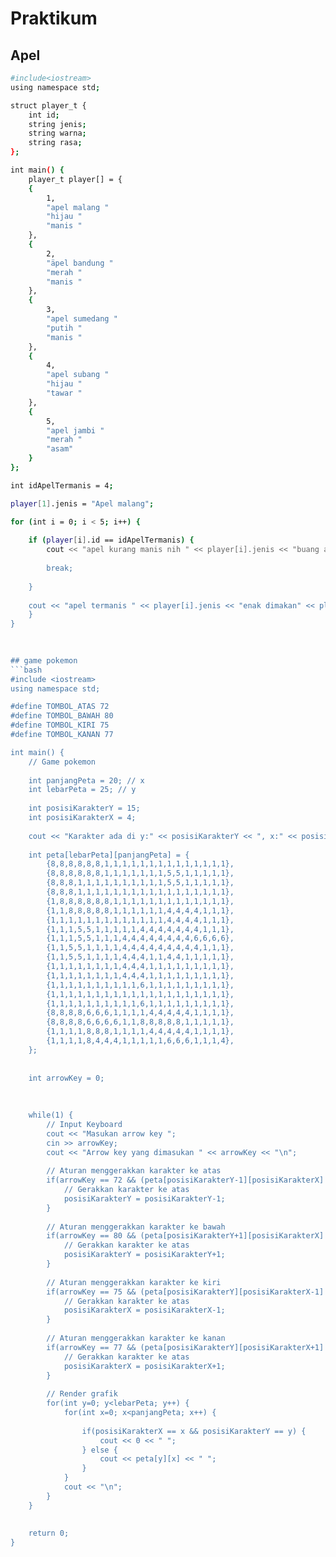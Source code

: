 # Praktikum

## Apel

```bash
#include<iostream>
using namespace std;

struct player_t {
    int id;
    string jenis;
    string warna;
    string rasa;
};

int main() {
    player_t player[] = {
    {
        1,
        "apel malang "
        "hijau "
        "manis "
    },
    {
        2,
        "äpel bandung "
        "merah "
        "manis "
    },
    {
        3,
        "apel sumedang "
        "putih "
        "manis "
    },
    {
        4,
        "apel subang "
        "hijau "
        "tawar "
    },
    {
        5,
        "apel jambi "
        "merah "
        "asam"
    }
};

int idApelTermanis = 4;

player[1].jenis = "Apel malang";

for (int i = 0; i < 5; i++) {
    
    if (player[i].id == idApelTermanis) {
        cout << "apel kurang manis nih " << player[i].jenis << "buang apelnya tidak enak \n";
        
        break;
        
    }
    
    cout << "apel termanis " << player[i].jenis << "enak dimakan" << player[i].rasa << "\n";
    }
}

                                                                                       
                                                                                       
## game pokemon
```bash
#include <iostream>
using namespace std;

#define TOMBOL_ATAS 72
#define TOMBOL_BAWAH 80
#define TOMBOL_KIRI 75
#define TOMBOL_KANAN 77

int main() {
    // Game pokemon
    
    int panjangPeta = 20; // x
    int lebarPeta = 25; // y
    
    int posisiKarakterY = 15;
    int posisiKarakterX = 4;
    
    cout << "Karakter ada di y:" << posisiKarakterY << ", x:" << posisiKarakterX << "\n";
    
    int peta[lebarPeta][panjangPeta] = {
        {8,8,8,8,8,8,1,1,1,1,1,1,1,1,1,1,1,1,1,1},
        {8,8,8,8,8,8,1,1,1,1,1,1,1,5,5,1,1,1,1,1},
        {8,8,8,1,1,1,1,1,1,1,1,1,1,5,5,1,1,1,1,1},
        {8,8,8,1,1,1,1,1,1,1,1,1,1,1,1,1,1,1,1,1},
        {1,8,8,8,8,8,8,1,1,1,1,1,1,1,1,1,1,1,1,1},
        {1,1,8,8,8,8,8,1,1,1,1,1,1,4,4,4,4,1,1,1},
        {1,1,1,1,1,1,1,1,1,1,1,1,1,4,4,4,4,1,1,1},
        {1,1,1,5,5,1,1,1,1,1,4,4,4,4,4,4,4,1,1,1},
        {1,1,1,5,5,1,1,1,4,4,4,4,4,4,4,4,6,6,6,6},
        {1,1,5,5,1,1,1,1,4,4,4,4,4,4,4,4,4,1,1,1},
        {1,1,5,5,1,1,1,1,4,4,4,1,1,4,4,1,1,1,1,1},
        {1,1,1,1,1,1,1,1,4,4,4,1,1,1,1,1,1,1,1,1},
        {1,1,1,1,1,1,1,1,4,4,4,1,1,1,1,1,1,1,1,1},
        {1,1,1,1,1,1,1,1,1,1,6,1,1,1,1,1,1,1,1,1},
        {1,1,1,1,1,1,1,1,1,1,1,1,1,1,1,1,1,1,1,1},
        {1,1,1,1,1,1,1,1,1,1,6,1,1,1,1,1,1,1,1,1},
        {8,8,8,8,6,6,6,1,1,1,1,4,4,4,4,4,1,1,1,1},
        {8,8,8,8,6,6,6,6,1,1,8,8,8,8,8,1,1,1,1,1},
        {1,1,1,1,8,8,8,1,1,1,1,4,4,4,4,4,1,1,1,1},
        {1,1,1,1,8,4,4,4,1,1,1,1,1,6,6,6,1,1,1,4},
    };
    
    
    int arrowKey = 0;
    
   
    
    while(1) {
        // Input Keyboard
        cout << "Masukan arrow key ";
        cin >> arrowKey;
        cout << "Arrow key yang dimasukan " << arrowKey << "\n";
        
        // Aturan menggerakkan karakter ke atas
        if(arrowKey == 72 && (peta[posisiKarakterY-1][posisiKarakterX] == 1 || peta[posisiKarakterY-1][posisiKarakterX] == 4) && posisiKarakterY >= 0) {
            // Gerakkan karakter ke atas
            posisiKarakterY = posisiKarakterY-1;
        }
        
        // Aturan menggerakkan karakter ke bawah
        if(arrowKey == 80 && (peta[posisiKarakterY+1][posisiKarakterX] == 1 || peta[posisiKarakterY+1][posisiKarakterX] == 4) && posisiKarakterY < lebarPeta) {
            // Gerakkan karakter ke atas
            posisiKarakterY = posisiKarakterY+1;
        }
        
        // Aturan menggerakkan karakter ke kiri
        if(arrowKey == 75 && (peta[posisiKarakterY][posisiKarakterX-1] == 1 || peta[posisiKarakterY][posisiKarakterX-1] == 4) && posisiKarakterX >= 0) {
            // Gerakkan karakter ke atas
            posisiKarakterX = posisiKarakterX-1;
        }
        
        // Aturan menggerakkan karakter ke kanan
        if(arrowKey == 77 && (peta[posisiKarakterY][posisiKarakterX+1] == 1 || peta[posisiKarakterY][posisiKarakterX+1] == 4) && posisiKarakterX < panjangPeta) {
            // Gerakkan karakter ke atas
            posisiKarakterX = posisiKarakterX+1;
        }
        
        // Render grafik
        for(int y=0; y<lebarPeta; y++) {
            for(int x=0; x<panjangPeta; x++) {
                
                if(posisiKarakterX == x && posisiKarakterY == y) {
                    cout << 0 << " ";
                } else {
                    cout << peta[y][x] << " ";
                }
            }
            cout << "\n";
        }
    }
     
    
    return 0;
}
